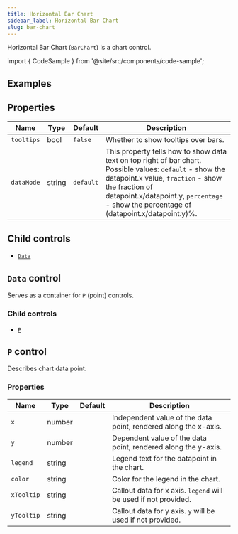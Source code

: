 ```yaml
---
title: Horizontal Bar Chart
sidebar_label: Horizontal Bar Chart
slug: bar-chart
---
```


Horizontal Bar Chart (`BarChart`) is a chart control.

import { CodeSample } from '@site/src/components/code-sample';

## Examples

<CodeSample src="https://python-barchart-example.pgletio.repl.co" height="350px"
    python="https://github.com/pglet/examples/blob/main/python/controls/barchart_control.py"
    bash="https://github.com/pglet/examples/blob/main/bash/controls/barchart.sh"
    />

## Properties

| Name       | Type   | Default | Description |
| -----------| ------ | ------- | ----------- |
| `tooltips` | bool   | `false` | Whether to show tooltips over bars. |
| `dataMode` | string | `default` | This property tells how to show data text on top right of bar chart. Possible values: `default` - show the datapoint.x value, `fraction` - show the fraction of datapoint.x/datapoint.y, `percentage` - show the percentage of (datapoint.x/datapoint.y)%. |

## Child controls

* [`Data`](#data-control)

## `Data` control

Serves as a container for `P` (point) controls.

### Child controls

* [`P`](#p-control)

## `P` control

Describes chart data point.

### Properties

| Name       | Type   | Default | Description |
| ---------- | ------ | ------- | ----------- |
| `x`        | number |         | Independent value of the data point, rendered along the x-axis. |
| `y`        | number |         | Dependent value of the data point, rendered along the y-axis. |
| `legend`   | string |         | Legend text for the datapoint in the chart.  |
| `color`    | string |         | Color for the legend in the chart. |
| `xTooltip` | string |         | Callout data for x axis. `legend` will be used if not provided. |
| `yTooltip` | string |         | Callout data for y axis. `y` will be used if not provided. |